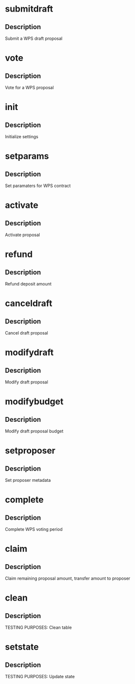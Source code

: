 <h1 class="contract">submitdraft</h1>

## Description

Submit a WPS draft proposal

<h1 class="contract">vote</h1>

## Description

Vote for a WPS proposal

<h1 class="contract">init</h1>

## Description

Initialize settings

<h1 class="contract">setparams</h1>

## Description

Set paramaters for WPS contract

<h1 class="contract">activate</h1>

## Description

Activate proposal

<h1 class="contract">refund</h1>

## Description

Refund deposit amount

<h1 class="contract">canceldraft</h1>

## Description

Cancel draft proposal

<h1 class="contract">modifydraft</h1>

## Description

Modify draft proposal

<h1 class="contract">modifybudget</h1>

## Description

Modify draft proposal budget

<h1 class="contract">setproposer</h1>

## Description

Set proposer metadata

<h1 class="contract">complete</h1>

## Description

Complete WPS voting period

<h1 class="contract">claim</h1>

## Description

Claim remaining proposal amount, transfer amount to proposer

<h1 class="contract">clean</h1>

## Description

TESTING PURPOSES: Clean table

<h1 class="contract">setstate</h1>

## Description

TESTING PURPOSES: Update state